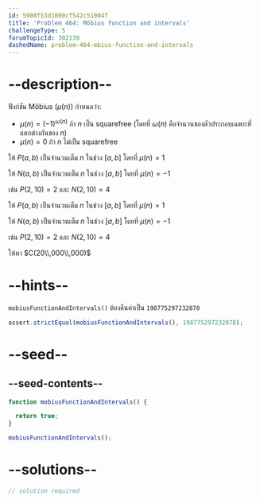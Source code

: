 ```yaml
---
id: 5900f53d1000cf542c51004f
title: 'Problem 464: Möbius function and intervals'
challengeType: 5
forumTopicId: 302139
dashedName: problem-464-mbius-function-and-intervals
---
```


# --description--

ฟังก์ชัน Möbius ($μ(n)$) กำหนดว่า:

- $μ(n) = (-1)^{ω(n)}$ ถ้า $n$ เป็น squarefree (โดยที่ $ω(n)$ คือจำนวนของตัวประกอบเฉพาะที่แตกต่างกันของ $n$)
- $μ(n) = 0$ ถ้า $n$ ไม่เป็น squarefree

ให้ $P(a, b)$ เป็นจำนวนเต็ม $n$ ในช่วง $[a, b]$ โดยที่ $μ(n) = 1$

ให้ $N(a, b)$ เป็นจำนวนเต็ม $n$ ในช่วง $[a, b]$ โดยที่ $μ(n) = -1$

เช่น $P(2, 10) = 2$ และ $N(2, 10) = 4$

ให้ $P(a, b)$ เป็นจำนวนเต็ม $n$ ในช่วง $[a, b]$ โดยที่ $μ(n) = 1$

ให้ $N(a, b)$ เป็นจำนวนเต็ม $n$ ในช่วง $[a, b]$ โดยที่ $μ(n) = -1$

เช่น $P(2, 10) = 2$ และ $N(2, 10) = 4$

ให้หา $C(20\\,000\\,000)$

# --hints--

`mobiusFunctionAndIntervals()` ต้องคืนค่าเป็น `198775297232878`

```js
assert.strictEqual(mobiusFunctionAndIntervals(), 198775297232878);
```

# --seed--

## --seed-contents--

```js
function mobiusFunctionAndIntervals() {

  return true;
}

mobiusFunctionAndIntervals();
```

# --solutions--

```js
// solution required
```
